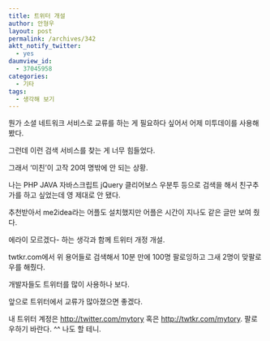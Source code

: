 ```yaml
---
title: 트위터 개설
author: 안형우
layout: post
permalink: /archives/342
aktt_notify_twitter:
  - yes
daumview_id:
  - 37045958
categories:
  - 기타
tags:
  - 생각해 보기
---
```

뭔가 소셜 네트워크 서비스로 교류를 하는 게 필요하다 싶어서 어제 미투데이를 사용해 봤다.

그런데 이런 검색 서비스를 찾는 게 너무 힘들었다.

그래서 &#8216;미친&#8217;이 고작 20여 명밖에 안 되는 상황.

나는 PHP JAVA 자바스크립트 jQuery 클리어보스 우분투 등으로 검색을 해서 친구추가를 하고 싶었는데 영 제대로 안 됐다.

추천받아서 me2idea라는 어플도 설치했지만 어플은 시간이 지나도 같은 글만 보여 줬다.

에라이 모르겠다- 하는 생각과 함께 트위터 개정 개설.

twtkr.com에서 위 용어들로 검색해서 10분 만에 100명 팔로잉하고 그새 2명이 맞팔로우를 해줬다.

개발자들도 트위터를 많이 사용하나 보다.

앞으로 트위터에서 교류가 많아졌으면 좋겠다.

내 트위터 계정은 <a href="http://twitter.com/mytory" target="_blank">http://twitter.com/mytory</a> 혹은 <a href="http://twtkr.com/mytory" target="_blank">http://twtkr.com/mytory</a>. 팔로우하기 바란다. ^^ 나도 할 테니.